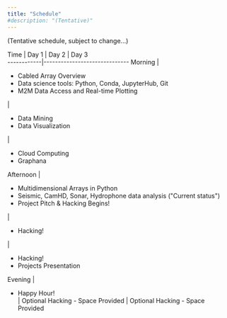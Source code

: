 ```yaml
---
title: "Schedule"
#description: "(Tentative)"
---
```


(Tentative schedule, subject to change...)

Time        | Day 1                  | Day 2                  | Day 3                  
------------|------------------------------
Morning     | <ul><li>Cabled Array Overview</li><li>Data science tools: Python, Conda, JupyterHub, Git</li><li>M2M Data Access and Real-time Plotting</li></ul>  | <ul><li>Data Mining</li><li>Data Visualization</li></ul> | <ul><li>Cloud Computing</li><li>Graphana</li></ul>
Afternoon 	| <ul><li>Multidimensional Arrays in Python </li><li>Seismic, CamHD, Sonar, Hydrophone data analysis ("Current status")</li><li>Project Pitch & Hacking Begins!</li></ul> | <ul><li>Hacking!</li></ul> | <ul><li>Hacking! </li><li>Projects Presentation </li></ul>
Evening 	| <ul><li>Happy Hour! </li> | Optional Hacking - Space Provided | Optional Hacking - Space Provided
